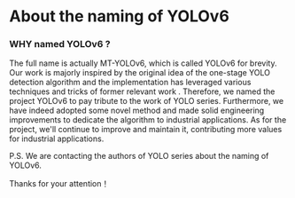 # About the naming of YOLOv6

### WHY named YOLOv6 ?

The full name is actually MT-YOLOv6, which is called YOLOv6 for brevity. Our work is majorly inspired by the original
idea of the one-stage YOLO detection algorithm and the implementation has leveraged various techniques and tricks of
former relevant work . Therefore, we named the project YOLOv6 to pay tribute to the work of YOLO series. Furthermore, we
have indeed adopted some novel method and made solid engineering improvements to dedicate the algorithm to industrial
applications.
As for the project, we'll continue to improve and maintain it, contributing more values for industrial applications.

P.S. We are contacting the authors of YOLO series about the naming of YOLOv6.

Thanks for your attention！
